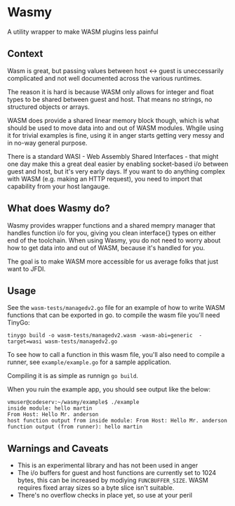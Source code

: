 # Wasmy
A utility wrapper to make WASM plugins less painful

## Context
Wasm is great, but passing values between host <-> guest is uneccessarily complicated and not well documented across the various runtimes. 

The reason it is hard is because WASM only allows for integer and float types to be shared between guest and host. That means no strings, no structured objects or arrays.

WASM does provide a shared linear memory block though, which is what should be used to move data into and out of WASM modules. Whgile using it for trivial examples is fine, using it in anger starts getting very messy and in no-way general purpose.

There is a standard WASI - Web Assembly Shared Interfaces - that might one day make this a great deal easier by enabling socket-based i/o between guest and host, but it's very early days. If you want to do anything complex with WASM (e.g. making an HTTP request), you need to import that capability from your host langauge. 

## What does Wasmy do?
Wasmy provides wrapper functions and a shared mempry manager that handles function i/o for you, giving you clean interface{} types on either end of the toolchain. When using Wasmy, you do not need to worry about how to get data into and out of WASM, because it's handled for you. 

The goal is to make WASM more accessible for us average folks that just want to JFDI.

## Usage

See the `wasm-tests/managedv2.go` file for an example of how to write WASM functions that can be exported in go. to compile the wasm file you'll need TinyGo:

```
tinygo build -o wasm-tests/managedv2.wasm -wasm-abi=generic  -target=wasi wasm-tests/managedv2.go
```

To see how to call a function in this wasm file, you'll also need to compile a runner, see `example/example.go` for a sample application. 

Compiling it is as simple as runnign `go build`.

When you ruin the example app, you should see output like the below:

```
vmuser@codeserv:~/wasmy/example$ ./example 
inside module: hello martin
From Host: Hello Mr. anderson
host function output from inside module: From Host: Hello Mr. anderson
function output (from runner): hello martin 
```

## Warnings and Caveats

- This is an experimental library and has not been used in anger
- The i/o buffers for guest and host functions are currently set to 1024 bytes, this can be increased by modiying `FUNCBUFFER_SIZE`. WASM requires fixed array sizes so a byte slice isn't suitable.
- There's no overflow checks in place yet, so use at your peril
